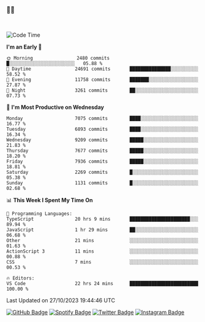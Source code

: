 ### 🤙🍺

<!-- <a href="https://github-readme-stats.vercel.app/api?username=hzak2xx&count_private=true&show_icons=true&theme=dracula">
  <img align="center" src="https://github-readme-stats.vercel.app/api?username=hzak2xx&count_private=true&show_icons=true&theme=dracula" />
</a>
</br> -->
</br>

<!--START_SECTION:waka-->
![Code Time](http://img.shields.io/badge/Code%20Time-2%2C882%20hrs%2018%20mins-blue)

**I'm an Early 🐤** 

```text
🌞 Morning                2480 commits        █░░░░░░░░░░░░░░░░░░░░░░░░   05.88 % 
🌆 Daytime                24691 commits       ███████████████░░░░░░░░░░   58.52 % 
🌃 Evening                11758 commits       ███████░░░░░░░░░░░░░░░░░░   27.87 % 
🌙 Night                  3261 commits        ██░░░░░░░░░░░░░░░░░░░░░░░   07.73 % 
```
📅 **I'm Most Productive on Wednesday** 

```text
Monday                   7075 commits        ████░░░░░░░░░░░░░░░░░░░░░   16.77 % 
Tuesday                  6893 commits        ████░░░░░░░░░░░░░░░░░░░░░   16.34 % 
Wednesday                9209 commits        █████░░░░░░░░░░░░░░░░░░░░   21.83 % 
Thursday                 7677 commits        █████░░░░░░░░░░░░░░░░░░░░   18.20 % 
Friday                   7936 commits        █████░░░░░░░░░░░░░░░░░░░░   18.81 % 
Saturday                 2269 commits        █░░░░░░░░░░░░░░░░░░░░░░░░   05.38 % 
Sunday                   1131 commits        █░░░░░░░░░░░░░░░░░░░░░░░░   02.68 % 
```


📊 **This Week I Spent My Time On** 

```text
💬 Programming Languages: 
TypeScript               20 hrs 9 mins       ██████████████████████░░░   89.94 % 
JavaScript               1 hr 29 mins        ██░░░░░░░░░░░░░░░░░░░░░░░   06.68 % 
Other                    21 mins             ░░░░░░░░░░░░░░░░░░░░░░░░░   01.63 % 
ActionScript 3           11 mins             ░░░░░░░░░░░░░░░░░░░░░░░░░   00.88 % 
CSS                      7 mins              ░░░░░░░░░░░░░░░░░░░░░░░░░   00.53 % 

🔥 Editors: 
VS Code                  22 hrs 24 mins      █████████████████████████   100.00 % 
```


 Last Updated on 27/10/2023 19:44:46 UTC
<!--END_SECTION:waka-->

[![GitHub Badge](https://img.shields.io/badge/GitHub-100000?style=for-the-badge&logo=github&logoColor=white)](https://github.com/hzak2xx)
[![Spotify Badge](https://img.shields.io/badge/Spotify-1ED760?&style=for-the-badge&logo=spotify&logoColor=white)](https://open.spotify.com/user/uf90s6sbbh75a1mt44clkhkvf)
[![Twitter Badge](https://img.shields.io/badge/Twitter-1DA1F2?style=for-the-badge&logo=twitter&logoColor=white)](https://twitter.com/hzak2xx)
[![Instagram Badge](https://img.shields.io/badge/Instagram-E4405F?style=for-the-badge&logo=instagram&logoColor=white)](https://www.instagram.com/hzak2xx/)
